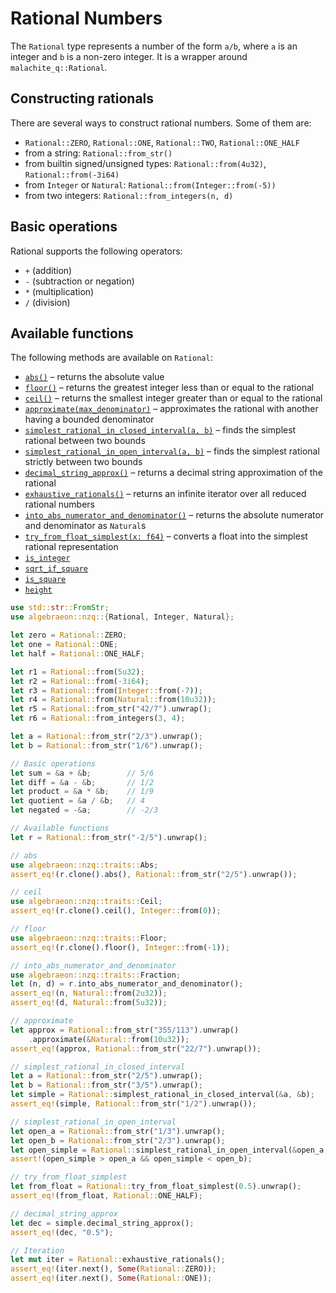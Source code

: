 # Rational Numbers

The `Rational` type represents a number of the form `a/b`, where `a` is an integer and `b` is a non-zero integer. It is a wrapper around `malachite_q::Rational`.

## Constructing rationals

There are several ways to construct rational numbers. Some of them are:

* `Rational::ZERO`, `Rational::ONE`, `Rational::TWO`, `Rational::ONE_HALF`
* from a string: `Rational::from_str()`
* from builtin signed/unsigned types: `Rational::from(4u32)`, `Rational::from(-3i64)`
* from `Integer` or `Natural`: `Rational::from(Integer::from(-5))`
* from two integers: `Rational::from_integers(n, d)`

## Basic operations

Rational supports the following operators:

- `+` (addition)
- `-` (subtraction or negation)
- `*` (multiplication)
- `/` (division)

## Available functions

The following methods are available on `Rational`:

- [`abs()`](https://docs.rs/algebraeon-nzq/latest/algebraeon_nzq/struct.Rational.html#impl-Abs-for-Rational) – returns the absolute value
- [`floor()`](https://docs.rs/algebraeon-nzq/latest/algebraeon_nzq/struct.Rational.html#impl-Floor-for-Rational) – returns the greatest integer less than or equal to the rational
- [`ceil()`](https://docs.rs/algebraeon-nzq/latest/algebraeon_nzq/struct.Rational.html#impl-Ceil-for-Rational) – returns the smallest integer greater than or equal to the rational
- [`approximate(max_denominator)`](https://docs.rs/algebraeon-nzq/latest/algebraeon_nzq/struct.Rational.html#method.approximate) – approximates the rational with another having a bounded denominator
- [`simplest_rational_in_closed_interval(a, b)`](https://docs.rs/algebraeon-nzq/latest/algebraeon_nzq/struct.Rational.html#method.simplest_rational_in_closed_interval) – finds the simplest rational between two bounds
- [`simplest_rational_in_open_interval(a, b)`](https://docs.rs/algebraeon-nzq/latest/algebraeon_nzq/struct.Rational.html#method.simplest_rational_in_open_interval) – finds the simplest rational strictly between two bounds
- [`decimal_string_approx()`](https://docs.rs/algebraeon-nzq/latest/algebraeon_nzq/struct.Rational.html#method.decimal_string_approx) – returns a decimal string approximation of the rational
- [`exhaustive_rationals()`](https://docs.rs/algebraeon-nzq/latest/algebraeon_nzq/struct.Rational.html#method.exhaustive_rationals) – returns an infinite iterator over all reduced rational numbers
- [`into_abs_numerator_and_denominator()`](https://docs.rs/algebraeon-nzq/latest/algebraeon_nzq/struct.Rational.html#method.into_abs_numerator_and_denominator) – returns the absolute numerator and denominator as `Natural`s
- [`try_from_float_simplest(x: f64)`](https://docs.rs/algebraeon-nzq/latest/algebraeon_nzq/struct.Rational.html#method.try_from_float_simplest) – converts a float into the simplest rational representation
- [`is_integer`](https://docs.rs/algebraeon-nzq/latest/algebraeon_nzq/struct.Rational.html#method.is_integer)
- [`sqrt_if_square`](https://docs.rs/algebraeon-nzq/latest/algebraeon_nzq/struct.Rational.html#method.sqrt_if_square)
- [`is_square`](https://docs.rs/algebraeon-nzq/latest/algebraeon_nzq/struct.Rational.html#method.is_square)
- [`height`](https://docs.rs/algebraeon-nzq/latest/algebraeon_nzq/struct.Rational.html#method.height)

```rust
use std::str::FromStr;
use algebraeon::nzq::{Rational, Integer, Natural};

let zero = Rational::ZERO;
let one = Rational::ONE;
let half = Rational::ONE_HALF;

let r1 = Rational::from(5u32);
let r2 = Rational::from(-3i64);
let r3 = Rational::from(Integer::from(-7));
let r4 = Rational::from(Natural::from(10u32));
let r5 = Rational::from_str("42/7").unwrap();
let r6 = Rational::from_integers(3, 4);

let a = Rational::from_str("2/3").unwrap();
let b = Rational::from_str("1/6").unwrap();

// Basic operations
let sum = &a + &b;        // 5/6
let diff = &a - &b;       // 1/2
let product = &a * &b;    // 1/9
let quotient = &a / &b;   // 4
let negated = -&a;        // -2/3

// Available functions
let r = Rational::from_str("-2/5").unwrap();

// abs
use algebraeon::nzq::traits::Abs;
assert_eq!(r.clone().abs(), Rational::from_str("2/5").unwrap());

// ceil
use algebraeon::nzq::traits::Ceil;
assert_eq!(r.clone().ceil(), Integer::from(0));

// floor
use algebraeon::nzq::traits::Floor;
assert_eq!(r.clone().floor(), Integer::from(-1));

// into_abs_numerator_and_denominator
use algebraeon::nzq::traits::Fraction;
let (n, d) = r.into_abs_numerator_and_denominator();
assert_eq!(n, Natural::from(2u32));
assert_eq!(d, Natural::from(5u32));

// approximate
let approx = Rational::from_str("355/113").unwrap()
    .approximate(&Natural::from(10u32));
assert_eq!(approx, Rational::from_str("22/7").unwrap());

// simplest_rational_in_closed_interval
let a = Rational::from_str("2/5").unwrap();
let b = Rational::from_str("3/5").unwrap();
let simple = Rational::simplest_rational_in_closed_interval(&a, &b);
assert_eq!(simple, Rational::from_str("1/2").unwrap());

// simplest_rational_in_open_interval
let open_a = Rational::from_str("1/3").unwrap();
let open_b = Rational::from_str("2/3").unwrap();
let open_simple = Rational::simplest_rational_in_open_interval(&open_a, &open_b);
assert!(open_simple > open_a && open_simple < open_b);

// try_from_float_simplest
let from_float = Rational::try_from_float_simplest(0.5).unwrap();
assert_eq!(from_float, Rational::ONE_HALF);

// decimal_string_approx
let dec = simple.decimal_string_approx();
assert_eq!(dec, "0.5");

// Iteration
let mut iter = Rational::exhaustive_rationals();
assert_eq!(iter.next(), Some(Rational::ZERO));
assert_eq!(iter.next(), Some(Rational::ONE));
```

